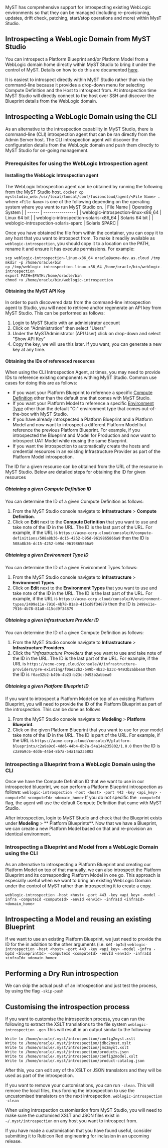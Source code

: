MyST has comprehensive support for introspecting existing WebLogic environments so that they can be managed (including re-provisioning, updates, drift check, patching, start/stop operations and more) within MysT Studio.

## Introspecting a WebLogic Domain from MyST Studio

You can introspect a Platform Blueprint and/or Platform Model from a WebLogic domain home directly within MyST Studio to bring it under the control of MyST.
Details on how to do this are documented [here](https://docs.rubiconred.com/myst-studio/platform/introspection/).

It is easiest to introspect directly within MyST Studio rather than via the command-line because it provides a drop-down menu for selecting Compute Definition and the Host to introspect from.
At introspection time MyST Studio will directly connect to the host over SSH and discover the Blueprint details from the WebLogic domain.

## Introspecting a WebLogic Domain using the CLI

As an alternative to the introspection capability in MyST Studio, there is command-line (CLI) introspection agent that can be ran directly from the Admin Server host.
The CLI introspection agent will discover the configuration details from the WebLogic domain and push them directly to MyST Studio for on-going management.

### Prerequisites for using the WebLogic Introspection agent

#### Installing the WebLogic Introspection agent

The WebLogic Introspection agent can be obtained by running the following from the MyST Studio host.
`docker cp myststudio_web:/usr/local/tomcat/conf/fusioncloud/agent/<File Name> .`
where `<File Name>` is one of the following depending on the operating system where you want to run MyST Studio on.
| File Name | Operating System |
| ------ | ---------------- |
| weblogic-introspection-linux-x86_64 | Linux 64 bit |
| weblogic-introspection-solaris-x86_64 | Solaris 64 bit |
| weblogic-introspection-solaris-sparc | Solaris SPARC |

Once you have obtained the file from within the container, you can copy it to any host that you want to introspect from.
To make it readily available as `weblogic-introspection`, you should copy it to a location on the PATH, rename it and ensure it has execute permissions. For example:
```
scp weblogic-introspection-linux-x86_64 oracle@acme-dev.as.cloud /tmp
mkdir -p /home/oracle/bin
cp /tmp/weblogic-introspection-linux-x86_64 /home/oracle/bin/weblogic-introspection
export PATH=$PATH:/home/oracle/bin
chmod +x /home/oracle/bin/weblogic-introspection
```

#### Obtaining the MyST API Key

In order to push discovered data from the command-line introspection agent to Studio, you will need to retrieve and/or regenerate an API key from MyST Studio. This can be performed as follows:

1. Login to MyST Studio with an administrator account
2. Click on "Administration" then select "Users"
3. Under the MySTAdministrator (API User) click on drop-down and select "Show API Key"
3. Copy the key, we will use this later. If you want, you can generate a new key at any time.

#### Obtaining the IDs of referenced resources

When using the CLI Introspection Agent, at times, you may need to provide IDs to reference existing components withing MyST Studio.
Common use cases for doing this are as follows:
- If you want your Platform Blueprint to reference a specific [Compute Definition](https://docs.rubiconred.com/myst-studio/infrastructure/compute-definitions/) other than the default one that comes with MyST Studio.
- If you want your Platform Model to reference a specific [Environment Type](https://docs.rubiconred.com/myst-studio/infrastructure/environment-types/) other than the default "CI" environment type that comes out-of-the-box with MyST Studio.
- If you have already introspected a Platform Blueprint and a Platform Model and now want to introspect a different Platform Model but reference the previous Platform Blueprint. For example, if you introspected the Blueprint and Model for Production and now want to introspect UAT Model while reusing the same Blueprint.
- If you want the introspection to automatically create the hosts and credential resources in an existing Infrastructure Provider as part of the Platform Model introspection.

The ID for a given resource can be obtained from the URL of the resource in MyST Studio. Below are detailed steps for obtaining the ID for given resources

##### Obtaining a given Compute Definition ID

You can determine the ID of a given Compute Definition as follows:
1. From the MyST Studio console navigate to **Infrastructure** > **Compute Definition**.
2. Click on **Edit** next to the **Compute Definition** that you want to use and take note of the ID in the URL.
The ID is the last part of the URL. For example, if the URL is `https://acme-corp.cloud/console/#/compute-definitions/508a8b36-dc15-4252-b95d-9619865866a9` then the ID is `508a8b36-dc15-4252-b95d-9619865866a9`

##### Obtaining a given Environment Type ID

You can determine the ID of a given Environment Types follows:
1. From the MyST Studio console navigate to **Infrastructure** > **Environment Types**.
2. Click on **Edit** next to the **Environment Types** that you want to use and take note of the ID in the URL.
The ID is the last part of the URL. For example, if the URL is `https://acme-corp.cloud/console/#/environment-types/2499e11e-7916-4b78-81a8-415cd9f34879` then the ID is `2499e11e-7916-4b78-81a8-415cd9f34879`

##### Obtaining a given Infrastructure Provider ID

You can determine the ID of a given Compute Definition as follows:
1. From the MyST Studio console navigate to **Infrastructure** > **Infrastructure Providers**.
2. Click the **Infrastructure Providers* that you want to use and take note of the ID in the URL.
The ID is the last part of the URL. For example, if the URL is `https://acme-corp.cloud/console/#/infrastructure-providers/pre-existing/f0ae32b2-b49b-4b23-b23c-9493b2abbea0` then the ID is `f0ae32b2-b49b-4b23-b23c-9493b2abbea0`

##### Obtaining a given Platform Blueprint ID

If you want to introspect a Platform Model on top of an existing Platform Blueprint, you will need to provide the ID of the Platform Blueprint as part of the introspection. This can be done as follows
1. From the MyST Studio console navigate to **Modeling** > **Platform Blueprint**.
2. Click on the given Platform Blueprint that you want to use for your model take note of the ID in the URL.
The ID is part of the URL. For example, if the URL is `https://acme-corp.cloud/console/#/platform-blueprints/c2a9a9c6-4dd6-44b4-8b7a-54a14a235802/1.0.0` then the ID is `c2a9a9c6-4dd6-44b4-8b7a-54a14a235802`

### Introspecting a Blueprint from a WebLogic Domain using the CLI

Once we have the Compute Definition ID that we want to use in our introspected blueprint, we can perform a Platform Blueprint introspection as follows:
`weblogic-introspection -host <host> -port 443 -key <api_key> -computeId <computeId> <domain_home>`
If you do not specific the `-computeId` flag, the agent will use the default Compute Definition that came with MyST Studio.

After introspection, login to MyST Studio and check that the Blueprint exists under **Modeling** > ** Platform Blueprints**.
Now that we have a Blueprint, we can create a new Platform Model based on that and re-provision an identical environment.

### Introspecting a Blueprint and Model from a WebLogic Domain using the CLI

As an alternative to introspecting a Platform Blueprint and creating our Platform Model on top of that manually, we can also introspect the Platform Blueprint and its corresponding Platform Model in one go.
This approach is especially useful when we want to bring an existing WebLogic Domain under the control of MyST rather than introspecting it to create a copy.

`weblogic-introspection -host <host> -port 443 -key <api_key> -model -infra -computeId <computeId> -envId <envId> -infraId <infraId> <domain_home>`

## Introspecting a Model and reusing an existing Blueprint

If we want to use an existing Platform Blueprint, we just need to provide the ID for the in addition to the other arguments (i.e. set `-bpId`)
`weblogic-introspection -host <host> -port 443 -key <api_key> -model -infra -bpId <blueprintId> -computeId <computeId> -envId <envId> -infraId <infraId> <domain_home>`

## Performing a Dry Run introspection

We can skip the actual push of an introspection and just test the process, by using the flag `-skip-push`

## Customising the introspection process

If you want to customise the introspection process, you can run the following to extract the XSLT translations to the file system
`weblogic-introspection -gen`
This will result in an output similar to the following:
```
Write to /home/oracle/.myst/introspection/config2myst.xslt
Write to /home/oracle/.myst/introspection/jdbc2myst.xslt
Write to /home/oracle/.myst/introspection/jms2myst.xslt
Write to /home/oracle/.myst/introspection/products.json
Write to /home/oracle/.myst/introspection/config2model.xslt
Write to /home/oracle/.myst/introspection/product-catalog.json
```

After this, you can edit any of the XSLT or JSON translators and they will be used as part of the introspection.

If you want to remove your customisations, you can run `-clean`. 
This will remove the local files, thus forcing the introspection to use the uncustomised translators on the next introspection.
`weblogic-introspection -clean`

When using introspection customisation from MyST Studio, 
you will need to make sure the customised XSLT and JSON files exist in `~/.myst/introspection` on any host you want to introspect from.

If you have made a customisation that you have found useful, consider submitting it to Rubicon Red engineering for inclusion in an upcoming release.